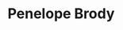 ---
title: Penelope Brody
image: "@assets/people/PB.JPG"
startYear: "2025"
endYear: "2025"
pronouns: "she/her"
---